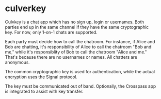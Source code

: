 # culverkey

Culvkey is a chat app which has no sign up, login or usernames.  Both parties end up in the same channel if they have the same 
cryptographic key.  For now, only 1-on-1 chats are supported. 

Each party must decide how to call the chatroom. For instance, if Alice and Bob are chatting, it's responsibility of Alice to call the chatroom "Bob and me," while it's responsiblity of Bob to call the chatroom "Alice and me."  That's because there are no usernames or names. All chatters are anonymous.

The common cryptographic key is used for authentication, while the actual encryption uses the Signal protocol. 

The key must be communicated out of band. Optionally, the Crosspass app is integrated to assist with key transfer.
